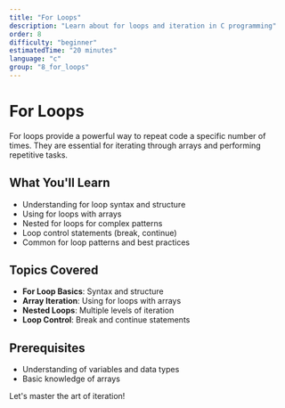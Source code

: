 ```yaml
---
title: "For Loops"
description: "Learn about for loops and iteration in C programming"
order: 8
difficulty: "beginner"
estimatedTime: "20 minutes"
language: "c"
group: "8_for_loops"
---
```


# For Loops

For loops provide a powerful way to repeat code a specific number of times. They are essential for iterating through arrays and performing repetitive tasks.

## What You'll Learn

- Understanding for loop syntax and structure
- Using for loops with arrays
- Nested for loops for complex patterns
- Loop control statements (break, continue)
- Common for loop patterns and best practices

## Topics Covered

- **For Loop Basics**: Syntax and structure
- **Array Iteration**: Using for loops with arrays
- **Nested Loops**: Multiple levels of iteration
- **Loop Control**: Break and continue statements

## Prerequisites

- Understanding of variables and data types
- Basic knowledge of arrays

Let's master the art of iteration!
